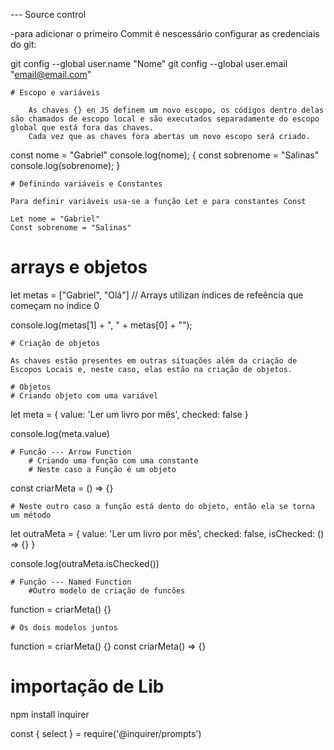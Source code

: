 --- Source control

-para adicionar o primeiro Commit é nescessário configurar as credenciais do git:

git config --global user.name "Nome"
git config --global user.email "email@email.com"

    # Escopo e variáveis 

        As chaves {} en JS definem um novo escopo, os códigos dentro delas são chamados de escopo local e são executados separadamente do escopo global que está fora das chaves. 
        Cada vez que as chaves fora abertas um novo escopo será criado.

const nome = "Gabriel"
console.log(nome);
    {
    const sobrenome = "Salinas"
    console.log(sobrenome);
    }

    # Definindo variáveis e Constantes

    Para definir variáveis usa-se a função Let e para constantes Const

    Let nome = "Gabriel"
    Const sobrenome = "Salinas"    

   # arrays e objetos
let metas = ["Gabriel", "Olá"]
    // Arrays utilizan índices de refeência que começam no índice 0

console.log(metas[1] + ", " + metas[0] + "");

    # Criação de objetos

    As chaves estão presentes em outras situações além da criação de Escopos Locais e, neste caso, elas estão na criação de objetos.

    # Objetos
    # Criando objeto com uma variável
let meta = {
    value: 'Ler um livro por mês',
    checked: false
}

console.log(meta.value)

    # Funcão --- Arrow Function
        # Criando uma função com uma constante
        # Neste caso a Função é um objeto
const criarMeta = () => {}

    # Neste outro caso a função está dento do objeto, então ela se torna um método
let outraMeta = {
    value: 'Ler um livro por mês',
    checked: false,
    isChecked: () => {}
}

console.log(outraMeta.isChecked())

    # Função --- Named Function
        #Outro modelo de criação de funcões

function = criarMeta() {}

    # Os dois modelos juntos 
function = criarMeta() {}
const criarMeta() => {}

# importação de Lib

npm install inquirer

const { select } = require('@inquirer/prompts')